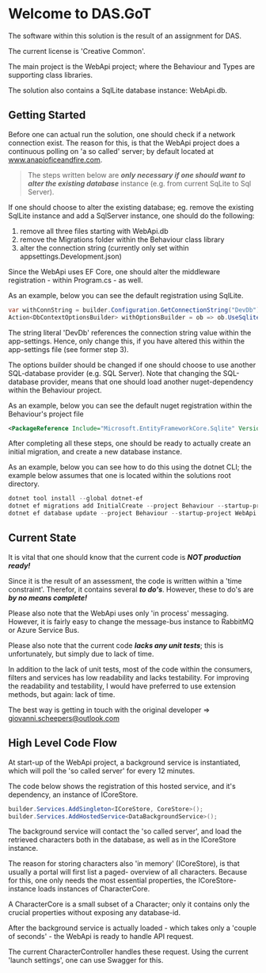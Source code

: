 # Welcome to DAS.GoT
The software within this solution is the result of an assignment for DAS.

The current license is 'Creative Common'.

The main project is the WebApi project; where the Behaviour and Types are supporting class libraries.

The solution also contains a SqlLite database instance: WebApi.db.

## Getting Started
Before one can actual run the solution, one should check if a network connection exist.
The reason for this, is that the WebApi project does a continuous polling on 'a so called' server; by default located at www.anapioficeandfire.com.

>The steps written below are ***only necessary if one should want to alter the existing database*** instance (e.g. from current SqLite to Sql Server).

If one should choose to alter the existing database; eg. remove the existing SqlLite instance and add a SqlServer instance, one should do the following:
1. remove all three files starting with WebApi.db
2. remove the Migrations folder within the Behaviour class library
3. alter the connection string (currently only set within appsettings.Development.json)

Since the WebApi uses EF Core, one should alter the middleware registration - within Program.cs - as well.

As an example, below you can see the default registration using SqlLite.

```c#
var withConnString = builder.Configuration.GetConnectionString("DevDb");
Action<DbContextOptionsBuilder> withOptionsBuilder = ob => ob.UseSqlite(withConnString);
```

The string literal 'DevDb' references the connection string value within the app-settings.
Hence, only change this, if you have altered this within the app-settings file (see former step 3).

The options builder should be changed if one should choose to use another SQL-database provider (e.g. SQL Server).
Note that changing the SQL-database provider, means that one should load another nuget-dependency within the Behaviour project.

As an example, below you can see the default nuget registration within the Behaviour's project file

```xml
<PackageReference Include="Microsoft.EntityFrameworkCore.Sqlite" Version="8.0.11" />
```

After completing all these steps, one should be ready to actually create an initial migration, and create a new database instance.

As an example, below you can see how to do this using the dotnet CLI; the example below assumes that one is located within the solutions root directory.

```PowerShell
dotnet tool install --global dotnet-ef
dotnet ef migrations add InitialCreate --project Behaviour --startup-project WebApi
dotnet ef database update --project Behaviour --startup-project WebApi
```

## Current State
It is vital that one should know that the current code is ***NOT production ready!***

Since it is the result of an assessment, the code is written within a 'time constraint'. 
Therefor, it contains several ***to do's***. However, these to do's are ***by no means complete!***

Please also note that the WebApi uses only 'in process' messaging. 
However, it is fairly easy to change the message-bus instance to RabbitMQ or Azure Service Bus.

Please also note that the current code ***lacks any unit tests***; this is unfortunately, but simply due to lack of time.

In addition to the lack of unit tests, most of the code within the consumers, filters and services has low readability and lacks testability.
For improving the readability and testability, I would have preferred to use extension methods, but again: lack of time.

The best way is getting in touch with the original developer => <giovanni.scheepers@outlook.com>

## High Level Code Flow
At start-up of the WebApi project, a background service is instantiated, which will poll the 'so called server' for every 12 minutes.

The code below shows the registration of this hosted service, and it's dependency, an instance of ICoreStore.

```c#
builder.Services.AddSingleton<ICoreStore, CoreStore>();
builder.Services.AddHostedService<DataBackgroundService>();
```

The background service will contact the 'so called server', and load the retrieved characters both in the database, as well as in the ICoreStore instance.

The reason for storing characters also 'in memory' (ICoreStore), is that usually a portal will first list a paged- overview of all characters.
Because for this, one only needs the most essential properties, the ICoreStore-instance loads instances of CharacterCore.

A CharacterCore is a small subset of a Character; only it contains only the crucial properties without exposing any database-id.

After the background service is actually loaded - which takes only a 'couple of seconds' - the WebApi is ready to handle API request.

The current CharacterController handles these request. Using the current 'launch settings', one can use Swagger for this.